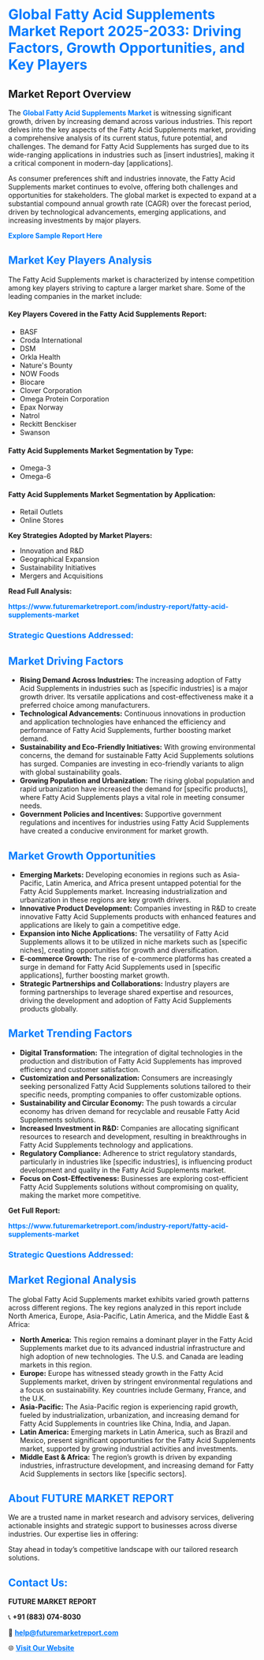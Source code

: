<h1 style="color: #007BFF;">Global Fatty Acid Supplements Market Report 2025-2033: Driving Factors, Growth Opportunities, and Key Players</h1>

<section id="overview">
<h2>Market Report Overview</h2>
<p>The <a href="https://www.futuremarketreport.com/industry-report/fatty-acid-supplements-market" style="color: #007BFF; text-decoration: none;"><strong>Global Fatty Acid Supplements Market</strong></a> is witnessing significant growth, driven by increasing demand across various industries. This report delves into the key aspects of the Fatty Acid Supplements market, providing a comprehensive analysis of its current status, future potential, and challenges. The demand for Fatty Acid Supplements has surged due to its wide-ranging applications in industries such as [insert industries], making it a critical component in modern-day [applications].</p>
<p>As consumer preferences shift and industries innovate, the Fatty Acid Supplements market continues to evolve, offering both challenges and opportunities for stakeholders. The global market is expected to expand at a substantial compound annual growth rate (CAGR) over the forecast period, driven by technological advancements, emerging applications, and increasing investments by major players.</p>
</section>

<section id="overview">
<p><a href="https://www.futuremarketreport.com/request-sample/reportId=51389" style="color: #007BFF; text-decoration: none;"><strong>Explore Sample Report Here</strong></a></p>
</section>

<section id="key-players">
<h2 style="color: #007BFF;">Market Key Players Analysis</h2>
<p>The Fatty Acid Supplements market is characterized by intense competition among key players striving to capture a larger market share. Some of the leading companies in the market include:</p>
<h4>Key Players Covered in the Fatty Acid Supplements Report:</h4>
<ul><li>BASF</li><li>Croda International</li><li>DSM</li><li>Orkla Health</li><li>Nature&#039;s Bounty</li><li>NOW Foods</li><li>Biocare</li><li>Clover Corporation</li><li>Omega Protein Corporation</li><li>Epax Norway</li><li>Natrol</li><li>Reckitt Benckiser</li><li>Swanson</li></ul>
<h4>Fatty Acid Supplements Market Segmentation by Type:</h4>
<ul><li>Omega-3</li><li>Omega-6</li></ul>

<h4>Fatty Acid Supplements Market Segmentation by Application:</h4>
<ul><li>Retail Outlets</li><li>Online Stores</li></ul>
<p><strong>Key Strategies Adopted by Market Players:</strong></p>
<ul>
<li>Innovation and R&D</li>
<li>Geographical Expansion</li>
<li>Sustainability Initiatives</li>
<li>Mergers and Acquisitions</li>
</ul>
</section>

<section>
<p><strong>Read Full Analysis: </strong></p><a href="https://www.futuremarketreport.com/industry-report/fatty-acid-supplements-market" style="color: #007BFF; text-decoration: none;"><strong>https://www.futuremarketreport.com/industry-report/fatty-acid-supplements-market</strong></a>
<h3 style="color: #007BFF;">Strategic Questions Addressed:</h3>
</section>

<section id="driving-factors">
<h2 style="color: #007BFF;">Market Driving Factors</h2>
<ul>
<li><strong>Rising Demand Across Industries:</strong> The increasing adoption of Fatty Acid Supplements in industries such as [specific industries] is a major growth driver. Its versatile applications and cost-effectiveness make it a preferred choice among manufacturers.</li>
<li><strong>Technological Advancements:</strong> Continuous innovations in production and application technologies have enhanced the efficiency and performance of Fatty Acid Supplements, further boosting market demand.</li>
<li><strong>Sustainability and Eco-Friendly Initiatives:</strong> With growing environmental concerns, the demand for sustainable Fatty Acid Supplements solutions has surged. Companies are investing in eco-friendly variants to align with global sustainability goals.</li>
<li><strong>Growing Population and Urbanization:</strong> The rising global population and rapid urbanization have increased the demand for [specific products], where Fatty Acid Supplements plays a vital role in meeting consumer needs.</li>
<li><strong>Government Policies and Incentives:</strong> Supportive government regulations and incentives for industries using Fatty Acid Supplements have created a conducive environment for market growth.</li>
</ul>
</section>

<section id="growth-opportunities">
<h2 style="color: #007BFF;">Market Growth Opportunities</h2>
<ul>
<li><strong>Emerging Markets:</strong> Developing economies in regions such as Asia-Pacific, Latin America, and Africa present untapped potential for the Fatty Acid Supplements market. Increasing industrialization and urbanization in these regions are key growth drivers.</li>
<li><strong>Innovative Product Development:</strong> Companies investing in R&D to create innovative Fatty Acid Supplements products with enhanced features and applications are likely to gain a competitive edge.</li>
<li><strong>Expansion into Niche Applications:</strong> The versatility of Fatty Acid Supplements allows it to be utilized in niche markets such as [specific niches], creating opportunities for growth and diversification.</li>
<li><strong>E-commerce Growth:</strong> The rise of e-commerce platforms has created a surge in demand for Fatty Acid Supplements used in [specific applications], further boosting market growth.</li>
<li><strong>Strategic Partnerships and Collaborations:</strong> Industry players are forming partnerships to leverage shared expertise and resources, driving the development and adoption of Fatty Acid Supplements products globally.</li>
</ul>
</section>

<section id="trending-factors">
<h2 style="color: #007BFF;">Market Trending Factors</h2>
<ul>
<li><strong>Digital Transformation:</strong> The integration of digital technologies in the production and distribution of Fatty Acid Supplements has improved efficiency and customer satisfaction.</li>
<li><strong>Customization and Personalization:</strong> Consumers are increasingly seeking personalized Fatty Acid Supplements solutions tailored to their specific needs, prompting companies to offer customizable options.</li>
<li><strong>Sustainability and Circular Economy:</strong> The push towards a circular economy has driven demand for recyclable and reusable Fatty Acid Supplements solutions.</li>
<li><strong>Increased Investment in R&D:</strong> Companies are allocating significant resources to research and development, resulting in breakthroughs in Fatty Acid Supplements technology and applications.</li>
<li><strong>Regulatory Compliance:</strong> Adherence to strict regulatory standards, particularly in industries like [specific industries], is influencing product development and quality in the Fatty Acid Supplements market.</li>
<li><strong>Focus on Cost-Effectiveness:</strong> Businesses are exploring cost-efficient Fatty Acid Supplements solutions without compromising on quality, making the market more competitive.</li>
</ul>
</section>

<section>
<p><strong>Get Full Report: </strong></p><a href="https://www.futuremarketreport.com/industry-report/fatty-acid-supplements-market" style="color: #007BFF; text-decoration: none;"><strong>https://www.futuremarketreport.com/industry-report/fatty-acid-supplements-market</strong></a>
<h3 style="color: #007BFF;">Strategic Questions Addressed:</h3>
</section>


<section id="regional-analysis">
<h2 style="color: #007BFF;">Market Regional Analysis</h2>
<p>The global Fatty Acid Supplements market exhibits varied growth patterns across different regions. The key regions analyzed in this report include North America, Europe, Asia-Pacific, Latin America, and the Middle East & Africa:</p>
<ul>
<li><strong>North America:</strong> This region remains a dominant player in the Fatty Acid Supplements market due to its advanced industrial infrastructure and high adoption of new technologies. The U.S. and Canada are leading markets in this region.</li>
<li><strong>Europe:</strong> Europe has witnessed steady growth in the Fatty Acid Supplements market, driven by stringent environmental regulations and a focus on sustainability. Key countries include Germany, France, and the U.K.</li>
<li><strong>Asia-Pacific:</strong> The Asia-Pacific region is experiencing rapid growth, fueled by industrialization, urbanization, and increasing demand for Fatty Acid Supplements in countries like China, India, and Japan.</li>
<li><strong>Latin America:</strong> Emerging markets in Latin America, such as Brazil and Mexico, present significant opportunities for the Fatty Acid Supplements market, supported by growing industrial activities and investments.</li>
<li><strong>Middle East & Africa:</strong> The region’s growth is driven by expanding industries, infrastructure development, and increasing demand for Fatty Acid Supplements in sectors like [specific sectors].</li>
</ul>
</section>

<footer>
<h2 style="color: #007BFF;">About FUTURE MARKET REPORT</h2>
<p>We are a trusted name in market research and advisory services, delivering actionable insights and strategic support to businesses across diverse industries. Our expertise lies in offering:</p>

<p>Stay ahead in today’s competitive landscape with our tailored research solutions.</p>

<h2 style="color: #007BFF;">Contact Us:</h2>
<p><strong>FUTURE MARKET REPORT</strong></p>
<p>📞 <strong>+91 (883) 074-8030</strong></p>
<p>📧 <strong><a href="mailto:help@futuremarketreport.com" style="color: #007BFF;">help@futuremarketreport.com</a></strong></p>
<p>🌐 <strong><a href="https://www.futuremarketreport.com/" style="color: #007BFF;">Visit Our Website</a></strong></p>
</footer>